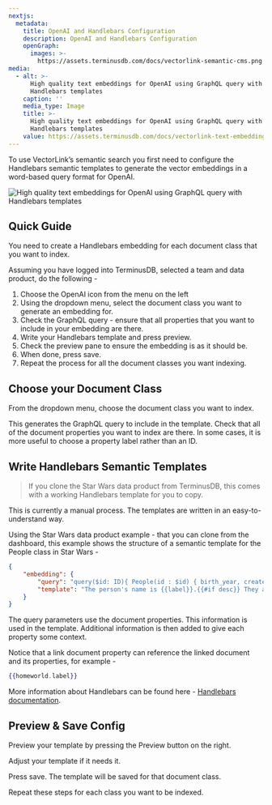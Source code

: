 ```yaml
---
nextjs:
  metadata:
    title: OpenAI and Handlebars Configuration
    description: OpenAI and Handlebars Configuration
    openGraph:
      images: >-
        https://assets.terminusdb.com/docs/vectorlink-semantic-cms.png
media:
  - alt: >-
      High quality text embeddings for OpenAI using GraphQL query with
      Handlebars templates
    caption: ''
    media_type: Image
    title: >-
      High quality text embeddings for OpenAI using GraphQL query with
      Handlebars templates
    value: https://assets.terminusdb.com/docs/vectorlink-text-embeddings.png
---
```


To use VectorLink’s semantic search you first need to configure the Handlebars semantic templates to generate the vector embeddings in a word-based query format for OpenAI.

![High quality text embeddings for OpenAI using GraphQL query with Handlebars templates](https://assets.terminusdb.com/docs/vectorlink-text-embeddings.png)

## Quick Guide

You need to create a Handlebars embedding for each document class that you want to index.

Assuming you have logged into TerminusDB, selected a team and data product, do the following -

1.  Choose the OpenAI icon from the menu on the left
2.  Using the dropdown menu, select the document class you want to generate an embedding for.
3.  Check the GraphQL query - ensure that all properties that you want to include in your embedding are there.
4.  Write your Handlebars template and press preview.
5.  Check the preview pane to ensure the embedding is as it should be.
6.  When done, press save.
7.  Repeat the process for all the document classes you want indexing.

## Choose your Document Class

From the dropdown menu, choose the document class you want to index.

This generates the GraphQL query to include in the template. Check that all of the document properties you want to index are there. In some cases, it is more useful to choose a property label rather than an ID.

## Write Handlebars Semantic Templates

> If you clone the Star Wars data product from TerminusDB, this comes with a working Handlebars template for you to copy.

This is currently a manual process. The templates are written in an easy-to-understand way.

Using the Star Wars data product example - that you can clone from the dashboard, this example shows the structure of a semantic template for the People class in Star Wars -

```json
{
    "embedding": {
        "query": "query($id: ID){ People(id : $id) { birth_year, created, desc, edited, eye_color, gender, hair_colors, height, homeworld { label }, label, mass, skin_colors, species { label }, url } }",
        "template": "The person's name is {{label}}.{{#if desc}} They are described with the following synopsis: {{#each desc}} *{{this}} {{/each}}.{{/if}}{{#if gender}} Their gender is {{gender}}.{{/if}}{{#if hair_colors}} They have the following hair colours: {{hair_colors}}.{{/if}}{{#if mass}} They have a mass of {{mass}}.{{/if}}{{#if skin_colors}} Their skin colours are {{skin_colors}}.{{/if}}{{#if species}} Their species is {{species.label}}.{{/if}}{{#if homeworld}} Their homeworld is {{homeworld.label}}.{{/if}}"
    }
}
```

The query parameters use the document properties. This information is used in the template. Additional information is then added to give each property some context.

Notice that a link document property can reference the linked document and its properties, for example -

```handlebars
{{homeworld.label}}
```

More information about Handlebars can be found here - [Handlebars documentation](https://handlebarsjs.com/guide/).

## Preview & Save Config

Preview your template by pressing the Preview button on the right.

Adjust your template if it needs it.

Press save. The template will be saved for that document class.

Repeat these steps for each class you want to be indexed.